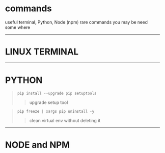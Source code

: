 # commands
useful terminal, Python, Node (npm) rare commands you may be need some where

---
# LINUX TERMINAL
---
# PYTHON

> ```terminal
> pip install --upgrade pip setuptools
> ```  
>> upgrade setup tool

> ```terminal
> pip freeze | xargs pip uninstall -y
> ```
>> clean virtual env without deleting it

---
# NODE and NPM
